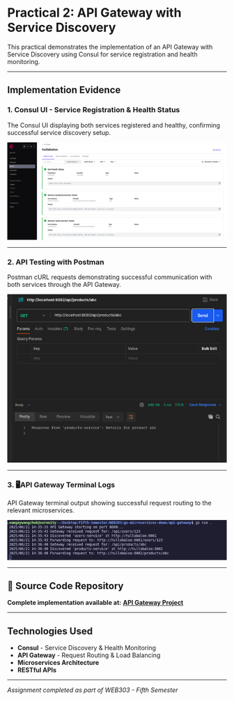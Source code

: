 #  Practical 2: API Gateway with Service Discovery

This practical demonstrates the implementation of an API Gateway with Service Discovery using Consul for service registration and health monitoring.

---

##  Implementation Evidence

### 1.  Consul UI - Service Registration & Health Status

The Consul UI displaying both services registered and healthy, confirming successful service discovery setup.

![Consul UI - Service Registration](img/1.png)

---

### 2.  API Testing with Postman

Postman cURL requests demonstrating successful communication with both services through the API Gateway.

![Postman cURL Requests](img/2.png)

---

### 3. 🖥️API Gateway Terminal Logs

API Gateway terminal output showing successful request routing to the relevant microservices.

![API Gateway Terminal Output](img/3.png)

---

## 🔗 Source Code Repository

 **Complete implementation available at:** [**API Gateway Project**](https://github.com/Namgay282004/API_Gateway)

---

##  Technologies Used

- **Consul** - Service Discovery & Health Monitoring
- **API Gateway** - Request Routing & Load Balancing
- **Microservices Architecture**
- **RESTful APIs**

---

*Assignment completed as part of WEB303 - Fifth Semester*